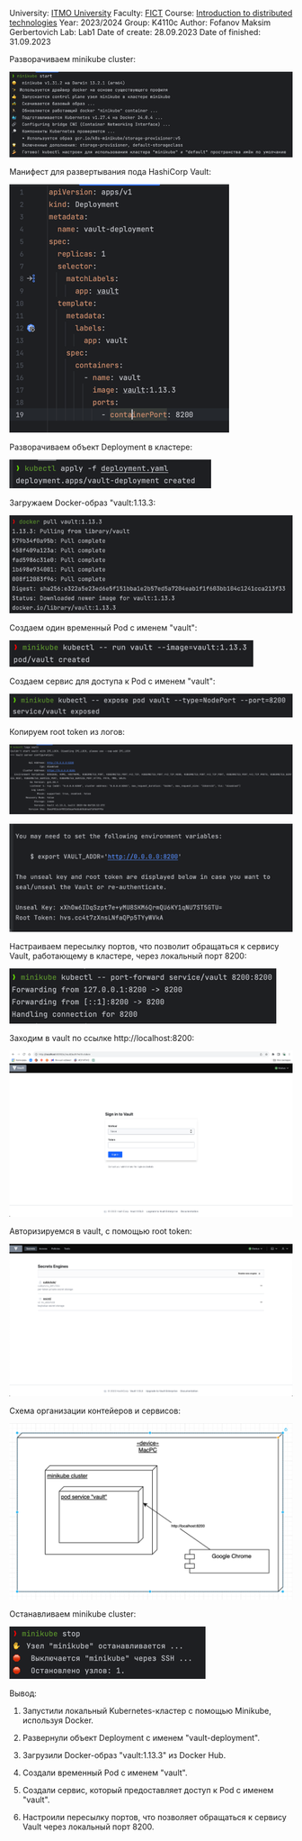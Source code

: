 University: [ITMO University](https://itmo.ru/ru/)
Faculty: [FICT](https://fict.itmo.ru)
Course: [Introduction to distributed technologies](https://github.com/itmo-ict-faculty/introduction-to-distributed-technologies)
Year: 2023/2024
Group: K4110с
Author: Fofanov Maksim Gerbertovich
Lab: Lab1
Date of create: 28.09.2023
Date of finished: 31.09.2023


Разворачиваем minikube cluster:

![img_1.png](img_1.png)

Манифест для развертывания пода HashiCorp Vault:

![img_8.png](img_8.png)

Разворачиваем объект Deployment в кластере:

![img_2.png](img_2.png)

Загружаем Docker-образ "vault:1.13.3:

![img_3.png](img_3.png)

Создаем один временный Pod с именем "vault":

![img_4.png](img_4.png)

Создаем сервис для доступа к Pod с именем "vault":

![img_5.png](img_5.png)

Копируем root token из логов:

![img_7.png](img_7.png)

![img_12.png](img_12.png)

Настраиваем пересылку портов, что позволит обращаться к сервису Vault, работающему в кластере, через локальный порт 8200:

![img_6.png](img_6.png)

Заходим в vault по ссылке http://localhost:8200:

![img_9.png](img_9.png)

Авторизируемся в vault, с помощью root token:

![img.png](img.png)

Схема организации контейеров и сервисов:

![img_10.png](img_10.png)

Останавливаем minikube cluster:

![img_11.png](img_11.png)

Вывод:

1. Запустили локальный Kubernetes-кластер с помощью Minikube, используя Docker.

2. Развернули объект Deployment с именем "vault-deployment".

3. Загрузили Docker-образ "vault:1.13.3" из Docker Hub.

4. Создали временный Pod с именем "vault".

5. Создали сервис, который предоставляет доступ к Pod с именем "vault".

6. Настроили пересылку портов, что позволяет обращаться к сервису Vault через локальный порт 8200.
